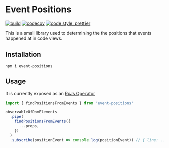 # Event Positions

[![build](https://badge.buildkite.com/434abbf1e973ff68219e3b153d49c9354ebb2099fa368ee0e3.svg?branch=master)](https://buildkite.com/sourcegraph/event-positions)
[![codecov](https://codecov.io/gh/sourcegraph/event-positions/branch/master/graph/badge.svg?token=QmvTu3ZEPp)](https://codecov.io/gh/sourcegraph/event-positions)
[![code style: prettier](https://img.shields.io/badge/code_style-prettier-ff69b4.svg)](https://github.com/prettier/prettier)

This is a small library used to determining the the positions that events happened at
in code views.

## Installation

```shell
npm i event-positions
```

## Usage

It is currently exposed as an [RxJs Operator](http://reactivex.io/rxjs/manual/overview.html#operators)

```javascript
import { findPositionsFromEvents } from 'event-positions'

observableOfDomElements
  .pipe(
    findPositionsFromEvents({
      ...props,
    })
  )
  .subscribe(positionEvent => console.log(positionEvent)) // { line: ..., character: ..., token: ... }
```
